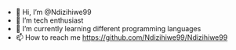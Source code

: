 - 👋 Hi, I’m @Ndizihiwe99
- 👀 I’m tech enthusiast
- 🌱 I’m currently learning different programming languages
- 📫 How to reach me https://github.com/Ndizihiwe99/Ndizihiwe99

<!---
Ndizihiwe99/Ndizihiwe99 is a ✨ special ✨ repository because its `README.md` (this file) appears on your GitHub profile.
You can click the Preview link to take a look at your changes.
--->
